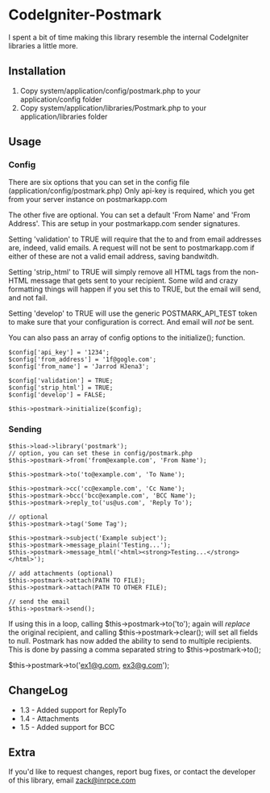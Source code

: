 CodeIgniter-Postmark
=========================

I spent a bit of time making this library resemble the internal CodeIgniter libraries a little more.

Installation
------------

1.  Copy system/application/config/postmark.php to your application/config folder
2.  Copy system/application/libraries/Postmark.php to your application/libraries folder

Usage
------

### Config

There are six options that you can set in the config file (application/config/postmark.php)
Only api-key is required, which you get from your server instance on postmarkapp.com

The other five are optional. You can set a default 'From Name' and 'From Address'. This are setup in your postmarkapp.com sender signatures.

Setting 'validation' to TRUE will require that the to and from email addresses are, indeed, valid emails. A request will not be sent to
postmarkapp.com if either of these are not a valid email address, saving bandwitdh.

Setting 'strip_html' to TRUE will simply remove all HTML tags from the non-HTML message that gets sent to your recipient. Some wild and crazy
formatting things will happen if you set this to TRUE, but the email will send, and not fail.

Setting 'develop' to TRUE will use the generic POSTMARK_API_TEST token to make sure that your configuration is correct. And email will _*not*_
be sent.

You can also pass an array of config options to the initialize(); function.

	$config['api_key'] = '1234';
	$config['from_address'] = '1f@gogle.com';
	$config['from_name'] = 'Jarrod HJena3';

	$config['validation'] = TRUE;
	$config['strip_html'] = TRUE;
	$config['develop'] = FALSE;

	$this->postmark->initialize($config);

### Sending

    $this->load->library('postmark');
	// option, you can set these in config/postmark.php
    $this->postmark->from('from@example.com', 'From Name');

    $this->postmark->to('to@example.com', 'To Name');

    $this->postmark->cc('cc@example.com', 'Cc Name');
    $this->postmark->bcc('bcc@example.com', 'BCC Name');
	$this->postmark->reply_to('us@us.com', 'Reply To');

    // optional
    $this->postmark->tag('Some Tag');

    $this->postmark->subject('Example subject');
    $this->postmark->message_plain('Testing...');
    $this->postmark->message_html('<html><strong>Testing...</strong></html>');

	// add attachments (optional)
	$this->postmark->attach(PATH TO FILE);
	$this->postmark->attach(PATH TO OTHER FILE);

	// send the email
    $this->postmark->send();

If using this in a loop, calling $this->postmark->to('to'); again will *replace* the original recipient, and calling $this->postmark->clear(); will set all fields to null.
Postmark has now added the ability to send to multiple recipients. This is done by passing a comma separated string to $this->postmark->to();

$this->postmark->to('ex1@g.com, ex3@g.com');

ChangeLog
---------
* 1.3 - Added support for ReplyTo
* 1.4 - Attachments
* 1.5 - Added support for BCC

Extra
-----

If you'd like to request changes, report bug fixes, or contact
the developer of this library, email <zack@inrpce.com>
